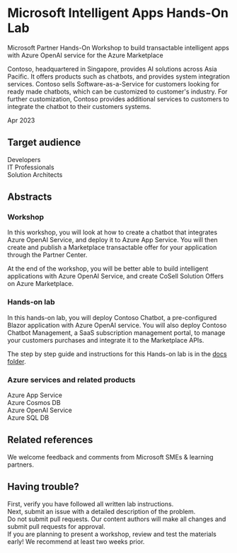 # Microsoft Intelligent Apps Hands-On Lab
Microsoft Partner Hands-On Workshop to build transactable intelligent apps with Azure OpenAI service for the Azure Marketplace

Contoso, headquartered in Singapore, provides AI solutions across Asia Pacific. It offers products such as chatbots, and provides system integration services. Contoso sells Software-as-a-Service for customers looking for ready made chatbots, which can be customized to customer's industry. For further customization, Contoso provides additional services to customers to integrate the chatbot to their customers systems.

Apr 2023

## Target audience
Developers \
IT Professionals \
Solution Architects 


## Abstracts
### Workshop
In this workshop, you will look at how to create a chatbot that integrates Azure OpenAI Service, and deploy it to Azure App Service. You will then create and publish a Marketplace transactable offer for your application through the Partner Center.

At the end of the workshop, you will be better able to build intelligent applications with Azure OpenAI Service, and create CoSell Solution Offers on Azure Marketplace. 

### Hands-on lab
In this hands-on lab, you will deploy Contoso Chatbot, a pre-configured Blazor application with Azure OpenAI service. You will also deploy Contoso Chatbot Management,  a SaaS subscription management portal, to manage your customers purchases and integrate it to the Marketplace APIs. 

The step by step guide and instructions for this Hands-on lab is in the [docs folder](https://github.com/apacgps/intelligent-apps/tree/main/Hands-On%20Lab/docs).

### Azure services and related products
Azure App Service \
Azure Cosmos DB \
Azure OpenAI Service \
Azure SQL DB

## Related references

We welcome feedback and comments from Microsoft SMEs & learning partners.

## Having trouble?

First, verify you have followed all written lab instructions. \
Next, submit an issue with a detailed description of the problem. \
Do not submit pull requests. Our content authors will make all changes and submit pull requests for approval. \
If you are planning to present a workshop, review and test the materials early! We recommend at least two weeks prior. 
